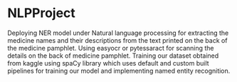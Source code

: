 # NLPProject
Deploying NER model under Natural language processing for extracting the medicine names and their descriptions from the text printed on the back of the medicine pamphlet. 
Using easyocr or pytessaract for scanning the details on the back of medicine pamphlet.
Training our dataset obtained from kaggle using spaCy library which uses default and custom built pipelines for training our model and implementing named entity recognition. 
